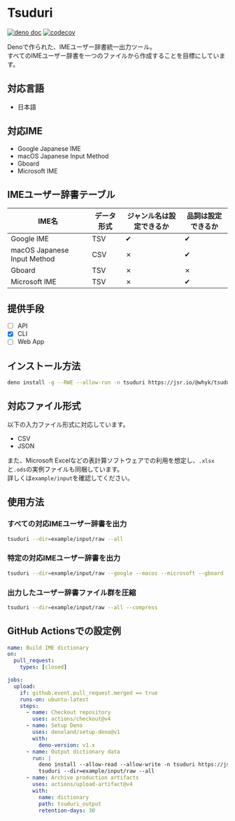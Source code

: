# Tsuduri
[![deno doc](https://jsr.io/badges/@whyk/tsuduri)](https://jsr.io/@whyk/tsuduri/doc)
[![codecov](https://codecov.io/github/windchime-yk/tsuduri/graph/badge.svg?token=CVL3AFDJQQ)](https://codecov.io/github/windchime-yk/tsuduri)

Denoで作られた、IMEユーザー辞書統一出力ツール。  
すべてのIMEユーザー辞書を一つのファイルから作成することを目標にしています。

## 対応言語
- 日本語

## 対応IME
- Google Japanese IME
- macOS Japanese Input Method
- Gboard
- Microsoft IME

## IMEユーザー辞書テーブル
| IME名                          | データ形式 | ジャンル名は設定できるか | 品詞は設定できるか |
| ----------------------------- | ---------- | ------------- | ------------------ |
| Google IME                    | TSV        | ✔             | ✔                  |
| macOS Japanese Input Method   | CSV        | ✗             | ✔                  |
| Gboard                        | TSV        | ✗             | ✗                  |
| Microsoft IME                 | TSV        | ✗             | ✔                  |

## 提供手段
- [ ] API
- [x] CLI
- [ ] Web App

## インストール方法
``` bash
deno install -g --RWE --allow-run -n tsuduri https://jsr.io/@whyk/tsuduri/cli
```

## 対応ファイル形式
以下の入力ファイル形式に対応しています。

- CSV
- JSON

また、Microsoft Excelなどの表計算ソフトウェアでの利用を想定し、`.xlsx`と`.ods`の実例ファイルも同梱しています。  
詳しくは`example/input`を確認してください。

## 使用方法
### すべての対応IMEユーザー辞書を出力
``` bash
tsuduri --dir=example/input/raw --all
```

### 特定の対応IMEユーザー辞書を出力
``` bash
tsuduri --dir=example/input/raw --google --macos --microsoft --gboard
```

### 出力したユーザー辞書ファイル群を圧縮
``` bash
tsuduri --dir=example/input/raw --all --compress
```

## GitHub Actionsでの設定例
``` yml
name: Build IME dictionary
on:
  pull_request:
    types: [closed]

jobs:
  upload:
    if: github.event.pull_request.merged == true
    runs-on: ubuntu-latest
    steps:
      - name: Checkout repository
        uses: actions/checkout@v4
      - name: Setup Deno
        uses: denoland/setup-deno@v1
        with:
          deno-version: v1.x
      - name: Output dictionary data
        run: |
          deno install --allow-read --allow-write -n tsuduri https://jsr.io/@whyk/tsuduri/cli
          tsuduri --dir=example/input/raw --all
      - name: Archive production artifacts
        uses: actions/upload-artifact@v4
        with:
          name: dictionary
          path: tsuduri_output
          retention-days: 30
```
